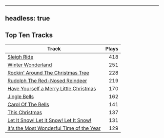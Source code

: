 
---
headless: true
---

## Top Ten Tracks

| Track | Plays |
| --- |  ---: |
|[Sleigh Ride](/songs/sleigh-ride)| 418|
|[Winter Wonderland](/songs/winter-wonderland)| 251|
|[Rockin' Around The Christmas Tree](/songs/rockin-around-the-christmas-tree)| 228|
|[Rudolph The Red-Nosed Reindeer](/songs/rudolph-the-red-nosed-reindeer)| 219|
|[Have Yourself a Merry Little Christmas](/songs/have-yourself-a-merry-little-christmas)| 170|
|[Jingle Bells](/songs/jingle-bells)| 162|
|[Carol Of The Bells](/songs/carol-of-the-bells)| 141|
|[This Christmas](/songs/this-christmas)| 137|
|[Let It Snow! Let It Snow! Let It Snow!](/songs/let-it-snow-let-it-snow-let-it-snow)| 131|
|[It's the Most Wonderful Time of the Year](/songs/its-the-most-wonderful-time-of-the-year)| 129|

